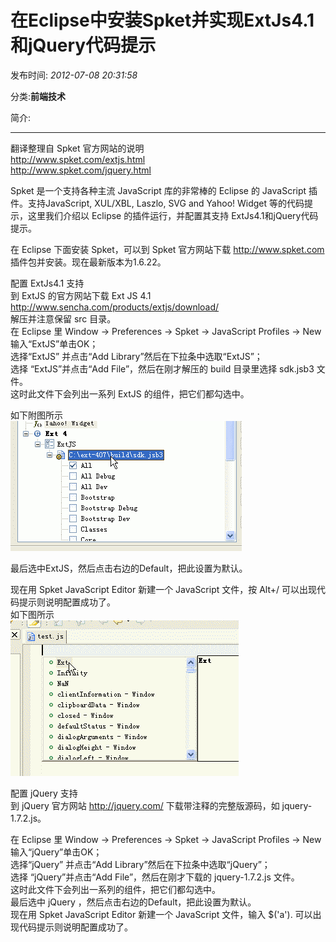 # 在Eclipse中安装Spket并实现ExtJs4.1和jQuery代码提示

发布时间: *2012-07-08 20:31:58*

分类:__前端技术__

简介: 

---------

翻译整理自 Spket 官方网站的说明   
<http://www.spket.com/extjs.html>   
<http://www.spket.com/jquery.html>   
  
  
Spket 是一个支持各种主流 JavaScript 库的非常棒的 Eclipse 的 JavaScript 插件。支持JavaScript, XUL/XBL, Laszlo, SVG and Yahoo! Widget 等的代码提示，这里我们介绍以 Eclipse 的插件运行，并配置其支持 ExtJs4.1和jQuery代码提示。   
  
  
在 Eclipse 下面安装 Spket，可以到 Spket 官方网站下载 http://www.spket.com 插件包并安装。现在最新版本为1.6.22。   
  
配置 ExtJs4.1 支持   
到 ExtJS 的官方网站下载 Ext JS 4.1   
<http://www.sencha.com/products/extjs/download/>   
解压并注意保留 src 目录。   
在 Eclipse 里 Window -> Preferences -> Spket -> JavaScript Profiles -> New   
输入“ExtJS”单击OK；   
选择“ExtJS” 并点击“Add Library”然后在下拉条中选取“ExtJS”；   
选择 “ExtJS”并点击“Add File”，然后在刚才解压的 build 目录里选择 sdk.jsb3 文件。   
这时此文件下会列出一系列 ExtJS 的组件，把它们都勾选中。   

如下附图所示  
![](../assets/img/20120708_Eclipse_Spket_ExtJs_01.png)  

最后选中ExtJS，然后点击右边的Default，把此设置为默认。   

现在用 Spket JavaScript Editor 新建一个 JavaScript 文件，按 Alt+/ 可以出现代码提示则说明配置成功了。  
如下图所示  
![](../assets/img/20120708_Eclipse_Spket_ExtJs_02.png)  

  
配置 jQuery 支持   
到 jQuery 官方网站 <http://jquery.com/> 下载带注释的完整版源码，如 jquery-1.7.2.js。   
  
  
在 Eclipse 里 Window -> Preferences -> Spket -> JavaScript Profiles -> New   
输入“jQuery”单击OK；   
选择“jQuery” 并点击“Add Library”然后在下拉条中选取“jQuery”；   
选择 “jQuery”并点击“Add File”，然后在刚才下载的 jquery-1.7.2.js 文件。   
这时此文件下会列出一系列的组件，把它们都勾选中。   
最后选中 jQuery ，然后点击右边的Default，把此设置为默认。   
现在用 Spket JavaScript Editor 新建一个 JavaScript 文件，输入 $('a'). 可以出现代码提示则说明配置成功了。